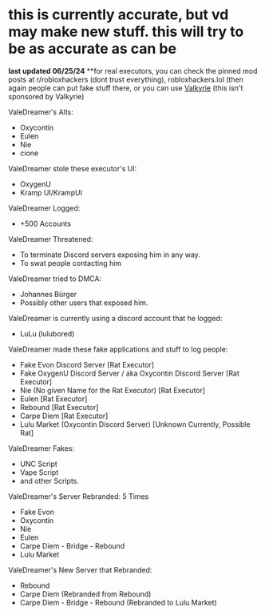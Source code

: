 # this is currently accurate, but vd may make new stuff. this will try to be as accurate as can be
**last updated 06/25/24**
**for real executors, you can check the pinned mod posts at r/robloxhackers (dont trust everything), robloxhackers.lol (then again people
can put fake stuff there, or you can use [Valkyrie](https://discord.gg/Vpc5ErnHBC) (this isn't sponsored by Valkyrie) 

ValeDreamer's Alts:
- Oxycontin 
- Eulen
- Nie
- cione

ValeDreamer stole these executor's UI:
- OxygenU
- Kramp UI/KrampUI

ValeDreamer Logged:
- +500 Accounts

ValeDreamer Threatened:
- To terminate Discord servers exposing him in any way.
- To swat people contacting him
  
ValeDreamer tried to DMCA:
- Johannes Bürger
- Possibly other users that exposed him.

ValeDreamer is currently using a discord account that he logged:
- LuLu (lulubored)

ValeDreamer made these fake applications and stuff to log people:
- Fake Evon Discord Server [Rat Executor]
- Fake OxygenU Discord Server / aka Oxycontin Discord Server [Rat Executor]
- Nie (No given Name for the Rat Executor) [Rat Executor]
- Eulen [Rat Executor]
- Rebound [Rat Executor]
- Carpe Diem [Rat Executor]
- Lulu Market (Oxycontin Discord Server) [Unknown Currently, Possible Rat]

ValeDreamer Fakes:
- UNC Script
- Vape Script
- and other Scripts.

ValeDreamer's Server Rebranded: 5 Times
- Fake Evon
- Oxycontin
- Nie
- Eulen
- Carpe Diem - Bridge - Rebound
- Lulu Market

ValeDreamer's New Server that Rebranded:
- Rebound
- Carpe Diem (Rebranded from Rebound)
- Carpe Diem - Bridge - Rebound (Rebranded to Lulu Market)
